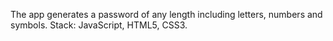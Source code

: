 The app generates a password of any length including letters, numbers and symbols.
Stack: JavaScript, HTML5, CSS3.
